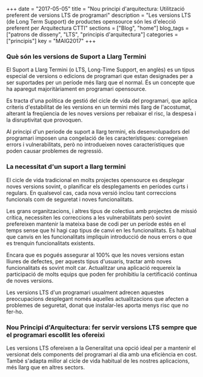 +++
date        = "2017-05-05"
title       = "Nou principi d'arquitectura: Utilització preferent de versions LTS de programari"
description = "Les versions LTS (de Long Term Support) de productes opensource són les d'elecció preferent per Arquitectura CTTI"
sections    = ["Blog", "home"]
blog_tags   = ["patrons de disseny", "LTS", "principis d'arquitectura"]
categories  = ["principis"]
key         = "MAIG2017"
+++

### Què són les versions de Suport a Llarg Termini 

El Suport a Llarg Termini (o LTS, Long-Time Support, en anglès) es un tipus especial de versions o edicions de programari que estan designades per a ser suportades per un període més llarg que el normal. És un concepte que ha aparegut majoritàriament en programari opensource.

Es tracta d'una política de gestió del cicle de vida del programari, que aplica criteris d'estabilitat de les versions en un termini més llarg de l'acostumat, alterant la freqüencia de les noves versions per rebaixar el risc, la despesa i la disruptivitat que provoquen.

Al principi d'un periode de suport a llarg termini, els desenvolupadors del programari imposen una congelació de les característiques: corregeixen errors i vulnerabilitats, però no introdueixen noves característiques que poden causar problemes de regressió.

### La necessitat d'un suport a llarg termini

El cicle de vida tradicional en molts projectes opensource es desplegar noves versions sovint, o planificar els desplegaments en períodes curts i regulars. En qualsevol cas, cada nova versió inclou tant correccions funcionals com de seguretat i noves funcionalitats.

Les grans organitzacions, i altres tipus de colectius amb projectes de missió crítica, necessiten les correccions a les vulnerabilitats però sovint prefereixen mantenir la mateixa base de codi per un període estés en el temps sense que hi hagi cap tipus de canvi en les funcionalitats. Es habitual que canvis en les funcionalitats impliquin introducció de nous errors o que es trenquin funcionalitats existents.

Encara que es pogués assegurar al 100% que les noves versions estan lliures de defectes, per aquests tipus d'usuaris, tractar amb noves funcionalitats és sovint molt car. Actualitzar una aplicació requereix la participació de molts equips que poden fer prohibitiu la certificació continua de noves versions.

Les versions LTS d'un programari usualment adrecen aquestes preocupacions desplegant només aquelles actualitzacions que afecten a problemes de seguretat, donat que instalar-les aporta menys risc que no fer-ho.

### Nou Principi d'Arquitectura: fer servir versions LTS sempre que el programari escollit les ofereixi

Les versions LTS ofereixen a la Generalitat una opció ideal per a mantenir el versionat dels components del programari al dia amb una eficiència en cost. També s'adapta millor al cicle de vida habitual de les nostres aplicacions, més llarg que en altres sectors.
